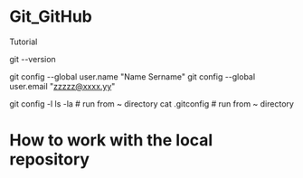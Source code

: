 # Git_GitHub
Tutorial

git --version

git config --global user.name "Name Sername"
git config --global user.email "zzzzz@xxxx.yy"

git config -l
ls -la  # run from ~ directory
cat .gitconfig # run from ~ directory

# How to work with the local repository

